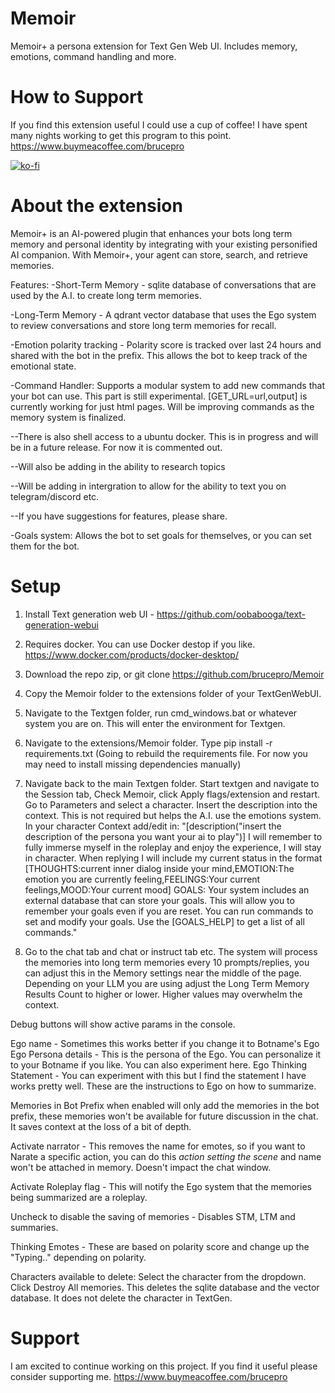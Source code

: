 # Memoir
 Memoir+ a persona extension for Text Gen Web UI. Includes memory, emotions, command handling and more. 

# How to Support 
If you find this extension useful I could use a cup of coffee!  I have spent many nights working to get this program to this point. https://www.buymeacoffee.com/brucepro


[![ko-fi](https://ko-fi.com/img/githubbutton_sm.svg)](https://ko-fi.com/F1F7U45XV)

# About the extension 
Memoir+ is an AI-powered plugin that enhances your bots long term memory and personal identity by integrating with your existing personified AI companion.
With Memoir+, your agent can store, search, and retrieve memories.

Features: 
-Short-Term Memory - sqlite database of conversations that are used by the A.I. to create long term memories. 

-Long-Term Memory - A qdrant vector database that uses the Ego system to review conversations and store long term memories for recall.

-Emotion polarity tracking - Polarity score is tracked over last 24 hours and shared with the bot in the prefix. This allows the bot to keep track of the emotional state.

-Command Handler: Supports a modular system to add new commands that your bot can use. This part is still experimental. [GET_URL=url,output] is currently working for just html pages. Will be improving commands as the memory system is finalized. 

--There is also shell access to a ubuntu docker. This is in progress and will be in a future release. For now it is commented out.

--Will also be adding in the ability to research topics

--Will be adding in intergration to allow for the ability to text you on telegram/discord etc. 

--If you have suggestions for features, please share. 

-Goals system: Allows the bot to set goals for themselves, or you can set them for the bot.

# Setup
1. Install Text generation web UI - https://github.com/oobabooga/text-generation-webui
2. Requires docker. You can use Docker destop if you like. https://www.docker.com/products/docker-desktop/

3. Download the repo zip, or git clone https://github.com/brucepro/Memoir
4. Copy the Memoir folder to the extensions folder of your TextGenWebUI. 
5. Navigate to the Textgen folder, run cmd_windows.bat or whatever system you are on. This will enter the environment for Textgen. 
6. Navigate to the extensions/Memoir folder. Type pip install -r requirements.txt (Going to rebuild the requirements file. For now you may need to install missing dependencies manually)
7. Navigate back to the main Textgen folder. Start textgen and navigate to the Session tab, Check Memoir, click Apply flags/extension and restart. Go to Parameters and select a character. Insert the description into the context. This is not required but helps the A.I. use the emotions system. 
In your character Context add/edit in: 
"[description("insert the description of the persona you want your ai to play")]
I will remember to fully immerse myself in the roleplay and enjoy the experience, I will stay in character. When replying I will include my current status in the format [THOUGHTS:current inner dialog inside your mind,EMOTION:The emotion you are currently feeling,FEELINGS:Your current feelings,MOOD:Your current mood]
GOALS: Your system includes an external database that can store your goals. This will allow you to remember your goals even if you are reset. You can run commands to set and modify your goals. Use the [GOALS_HELP] to get a list of all commands."
8. Go to the chat tab and chat or instruct tab etc. The system will process the memories into long term memories every 10 prompts/replies, you can adjust this in the Memory settings near the middle of the page. Depending on your LLM you are using adjust the Long Term Memory Results Count to higher or lower. Higher values may overwhelm the context.

Debug buttons will show active params in the console. 

Ego name - Sometimes this works better if you change it to Botname's Ego
Ego Persona details - This is the persona of the Ego. You can personalize it to your Botname if you like. You can also experiment here. 
Ego Thinking Statement - You can experiment with this but I find the statement I have works pretty well. These are the instructions to Ego on how to summarize. 

Memories in Bot Prefix when enabled will only add the memories in the bot prefix, these memories won't be available for future discussion in the chat. It saves context at the loss of a bit of depth.

Activate narrator - This removes the name for emotes, so if you want to Narate a specific action, you can do this *action setting the scene* and name won't be attached in memory. Doesn't impact the chat window. 

Activate Roleplay flag - This will notify the Ego system that the memories being summarized are a roleplay.

Uncheck to disable the saving of memories - Disables STM, LTM and summaries. 

Thinking Emotes - These are based on polarity score and change up the "Typing.." depending on polarity.

Characters available to delete: Select the character from the dropdown. Click Destroy All memories. This deletes the sqlite database and the vector database. It does not delete the character in TextGen. 




# Support
I am excited to continue working on this project. If you find it useful please consider supporting me. https://www.buymeacoffee.com/brucepro
